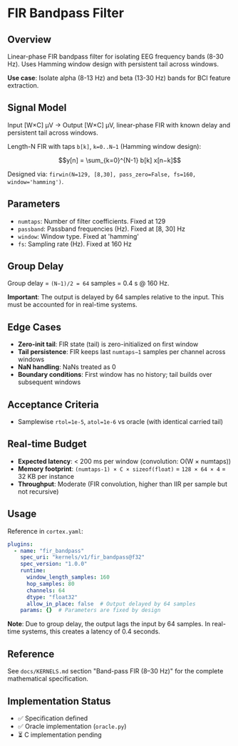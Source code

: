 # FIR Bandpass Filter

## Overview

Linear-phase FIR bandpass filter for isolating EEG frequency bands (8-30 Hz). Uses Hamming window design with persistent tail across windows.

**Use case**: Isolate alpha (8-13 Hz) and beta (13-30 Hz) bands for BCI feature extraction.

## Signal Model

Input [W×C] µV → Output [W×C] µV, linear-phase FIR with known delay and persistent tail across windows.

Length-N FIR with taps `b[k]`, `k=0..N−1` (Hamming window design):

$$y[n] = \sum_{k=0}^{N-1} b[k] x[n−k]$$

Designed via: `firwin(N=129, [8,30], pass_zero=False, fs=160, window='hamming')`.

## Parameters

- `numtaps`: Number of filter coefficients. Fixed at 129
- `passband`: Passband frequencies (Hz). Fixed at [8, 30] Hz
- `window`: Window type. Fixed at 'hamming'
- `fs`: Sampling rate (Hz). Fixed at 160 Hz

## Group Delay

Group delay = `(N−1)/2 = 64` samples = 0.4 s @ 160 Hz.

**Important**: The output is delayed by 64 samples relative to the input. This must be accounted for in real-time systems.

## Edge Cases

- **Zero-init tail**: FIR state (tail) is zero-initialized on first window
- **Tail persistence**: FIR keeps last `numtaps−1` samples per channel across windows
- **NaN handling**: NaNs treated as 0
- **Boundary conditions**: First window has no history; tail builds over subsequent windows

## Acceptance Criteria

- Samplewise `rtol=1e-5`, `atol=1e-6` vs oracle (with identical carried tail)

## Real-time Budget

- **Expected latency**: < 200 ms per window (convolution: O(W × numtaps))
- **Memory footprint**: `(numtaps-1) × C × sizeof(float)` = `128 × 64 × 4` = 32 KB per instance
- **Throughput**: Moderate (FIR convolution, higher than IIR per sample but not recursive)

## Usage

Reference in `cortex.yaml`:

```yaml
plugins:
  - name: "fir_bandpass"
    spec_uri: "kernels/v1/fir_bandpass@f32"
    spec_version: "1.0.0"
    runtime:
      window_length_samples: 160
      hop_samples: 80
      channels: 64
      dtype: "float32"
      allow_in_place: false  # Output delayed by 64 samples
    params: {}  # Parameters are fixed by design
```

**Note**: Due to group delay, the output lags the input by 64 samples. In real-time systems, this creates a latency of 0.4 seconds.

## Reference

See `docs/KERNELS.md` section "Band-pass FIR (8–30 Hz)" for the complete mathematical specification.

## Implementation Status

- ✅ Specification defined
- ✅ Oracle implementation (`oracle.py`)
- ⏳ C implementation pending

